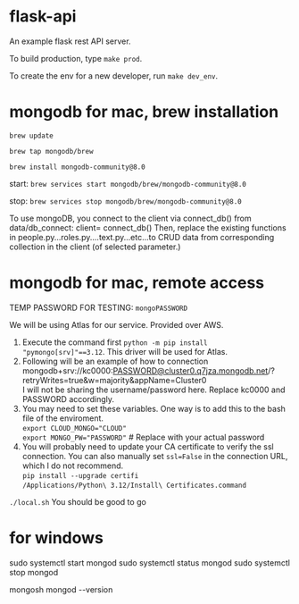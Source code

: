 # flask-api
An example flask rest API server.

To build production, type `make prod`.

To create the env for a new developer, run `make dev_env`.


# mongodb for mac, brew installation
`brew update`

`brew tap mongodb/brew`

`brew install mongodb-community@8.0`

start: `brew services start mongodb/brew/mongodb-community@8.0`

stop:  `brew services stop mongodb/brew/mongodb-community@8.0`

To use mongoDB, you connect to the client via connect_db() from data/db_connect: client= connect_db()
Then, replace the existing functions in people.py...roles.py....text.py...etc...to CRUD data from corresponding collection in the client (of selected parameter.)

# mongodb for mac, remote access
TEMP PASSWORD FOR TESTING: `mongoPASSWORD`

We will be using Atlas for our service. Provided over AWS. 
1. Execute the command first
`python -m pip install "pymongo[srv]"==3.12`. This driver will be used for Atlas. 
2. Following will be an example of how to connection
mongodb+srv://kc0000:PASSWORD@cluster0.q7jza.mongodb.net/?retryWrites=true&w=majority&appName=Cluster0   
I will not be sharing the username/password here. 
Replace kc0000 and PASSWORD accordingly. 
3. You may need to set these variables. One way is to add this to the bash file of the enviroment.   
`export CLOUD_MONGO="CLOUD"`   
`export MONGO_PW="PASSWORD"`  # Replace with your actual password
4. You will probably need to update your CA certificate to verify the ssl connection. You can also manually set `ssl=False` in the connection URL, which I do not recommend.  
`pip install --upgrade certifi`  
`/Applications/Python\ 3.12/Install\ Certificates.command`

`./local.sh`
You should be good to go



# for windows
sudo systemctl start mongod
sudo systemctl status mongod
sudo systemctl stop mongod

mongosh
mongod --version
